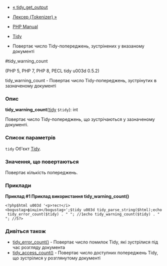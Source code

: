 - [« tidy_get_output](function.tidy-get-output.md)
- [Лексер (Tokenizer) »](book.tokenizer.md)

- [PHP Manual](index.md)
- [Tidy](ref.tidy.md)
- Повертає число Tidy-попереджень, зустрінених у вказаному
документі

#tidy_warning_count

(PHP 5, PHP 7, PHP 8, PECL tidy u003d 0.5.2)

tidy_warning_count - Повертає число Tidy-попереджень, зустрінутих в
зазначеному документі

### Опис

**tidy_warning_count**([tidy](class.tidy.md) `$tidy`): int

Повертає число Tidy-попереджень, що зустрічаються у зазначеному документі.

### Список параметрів

`tidy`
Об'єкт [Tidy](class.tidy.md).

### Значення, що повертаються

Повертає кількість попереджень.

### Приклади

**Приклад #1 Приклад використання **tidy_warning_count()****

` <?php$html u003d '<p>тест</i><bogustag>фікція</bogustag>';$tidy u003d tidy_parse_string($html);echo tidy_error_count($tidy) . "
"; //1echo tidy_warning_count($tidy) . "
"; //5?> `

### Дивіться також

- [tidy_error_count()](function.tidy-error-count.md) - Повертає
число помилок Tidy, які зустрілися під час розгляду документа
- [tidy_access_count()](function.tidy-access-count.md) - Повертає
число доступних попереджень Tidy, що зустрілися у розглянутому
документі
